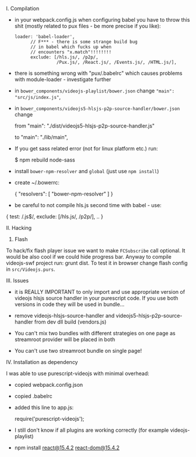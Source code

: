 I. Compilation

  * in your webpack.config.js when configuring babel you have to throw this shit (mostly related to pux files - be more precise if you like):

        loader: 'babel-loader',
              // F*** - there is some strange build bug
              // in babel which fucks up when
              // encounters "x.match"!!!!!!!!
              exclude: [/hls.js/, /p2p/,
                        /Pux.js/, /React.js/, /Events.js/, /HTML.js/],

  * there is something wrong with "pux/.babelrc" which causes problems with module-loader - investigate further

  * in `bower_components/videojs-playlist/bower.json` change `"main": "src/js/index.js"`,

  * in `bower_components/videojs5-hlsjs-p2p-source-handler/bower.json` change

    from "main": "./dist/videojs5-hlsjs-p2p-source-handler.js"

    to "main": "./lib/main",


  * If you get sass related error (not for linux platform etc.) run:

    $ npm rebuild node-sass

  * install `bower-npm-resolver` and `global` (just use `npm install`)

  * create ~/.bowerrc:

    {
      "resolvers": [
        "bower-npm-resolver"
      ]
    }

  * be careful to not compile hls.js second time with babel - use:

  { test: /\.js$/,
    exclude: [/hls.js/, /p2p/],
    ..
  }

II. Hacking

1. Flash

To hack/fix flash player issue we want to make `FCSubscribe` call optional. It would be also cool if we could hide progress bar. Anyway to compile videojs-swf project run: grunt dist. To test it in browser change flash config in `src/Videojs.purs`.


III. Issues

  * it is REALLY IMPORTANT to only import and use appropriate version of videojs hlsjs source handler in your purescript code. If you use both versions in code they will be used in bundle...

  * remove videojs-hlsjs-source-handler and videojs5-hlsjs-p2p-source-handler from dev dll build (vendors.js)

  * You can't mix two bundles with different strategies on one page as streamroot provider will be placed in both

  * You can't use two streamroot bundle on single page!



IV. Installation as dependency

  I was able to use purescript-videojs with minimal overhead:

  * copied webpack.config.json

  * copied .babelrc

  * added this line to app.js:

      require('purescript-videojs');

  * I still don't know if all plugins are working correctly (for example videojs-playlist)


  * npm install react@15.4.2 react-dom@15.4.2

